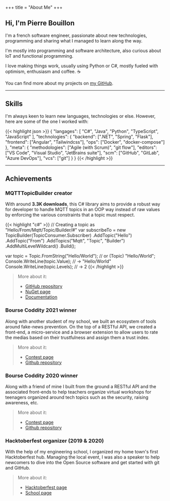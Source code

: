 +++
title = "About Me"
+++

## Hi, I'm Pierre Bouillon

I'm a french software engineer, passionate about new technologies,
programming and sharing what I managed to learn along the way.

I'm mostly into programming and software architecture, also curious
about IoT and functional programming.

I love making things work, usually using Python or C#, mostly fueled with
optimism, enthusiasm and coffee. ☕

You can find more about my projects on [my GitHub](https://github.com/pbouillon).

---

## Skills

I'm always keen to learn new languages, technologies or else. However, here
are some of the one I worked with:

{{< highlight json >}}
{
    "langages": [ "C#", "Java", "Python", "TypeScript", "JavaScript" ],
    "technologies": {
        "backend": [".NET", "Spring", "Flask"],
        "frontend": ["Angular", "Tailwindcss"],
        "ops": ["Docker", "docker-compose"]
    },
    "meta": {
        "methodologies": ["Agile (with Scrum)", "git flow"],
        "editors": ["VS Code", "Visual Studio", "JetBrains suite"],
        "scm": ["GitHub", "GitLab", "Azure DevOps"],
        "vcs": ["git"]
    }
}
{{< /highlight >}}

---

## Achievements

### MQTTTopicBuilder creator

With around **3.3K downloads**, this C# library aims to provide a robust way for
developer to handle MQTT topics in an OOP way instead of raw values by enforcing
the various constraints that a topic must respect.

{{< highlight "c#" >}}
// Creating a topic as "Hello/From/Mqtt/Topic/Builder/#"
var subscribeTo = new TopicBuilder(TopicConsumer.Subscriber)
    .AddTopic("Hello")
    .AddTopic("From")
    .AddTopics("Mqtt", "Topic", "Builder")
    .AddMultiLevelWildcard()
    .Build();

var topic = Topic.FromString("Hello/World");  // or (Topic) "Hello/World";
Console.WriteLine(topic.Value);   // -> "Hello/World"
Console.WriteLine(topic.Levels);  // -> 2
{{< /highlight >}}

> More about it:
>
> - [GitHub repository](https://github.com/pBouillon/mqtttopicbuilder)
> - [NuGet page](https://www.nuget.org/packages/MqttTopicBuilder/)
> - [Documentation](https://pbouillon.gitbook.io/mqtttopicbuilder/)

### Bourse Coddity 2021 winner

Along with another student of my school, we built an ecosystem of tools around
fake-news prevention. On the top of a RESTful API, we created a front-end,
a micro-service and a browser extension to allow users to rate the medias
based on their trustfulness and assign them a trust index.

> More about it:
>
> - [Contest page](https://bourse.coddity.com/)
> - [Github repository](https://github.com/pbouillon/shepherd)

### Bourse Coddity 2020 winner

Along with a friend of mine I built from the ground a
RESTful API and the associated front-ends to help teachers organize virtual
workshops for teenagers organized around tech topics such as the security,
raising awareness, etc.

> More about it:
>
> - [Contest page](https://bourse.coddity.com/)
> - [Github repository](https://github.com/pBouillon?tab=repositories&q=intechnet)

### Hacktoberfest organizer (2019 & 2020)

With the help of my engineering school, I organized my home town's first
Hacktoberfest hub. Managing the local event, I was also a speaker to help
newcomers to dive into the Open Source software and get started with git and
GitHub.

> More about it:
>
> - [Hacktoberfest page](https://hacktoberfest.digitalocean.com/)
> - [School page](https://telecomnancy.univ-lorraine.fr/open-source)
